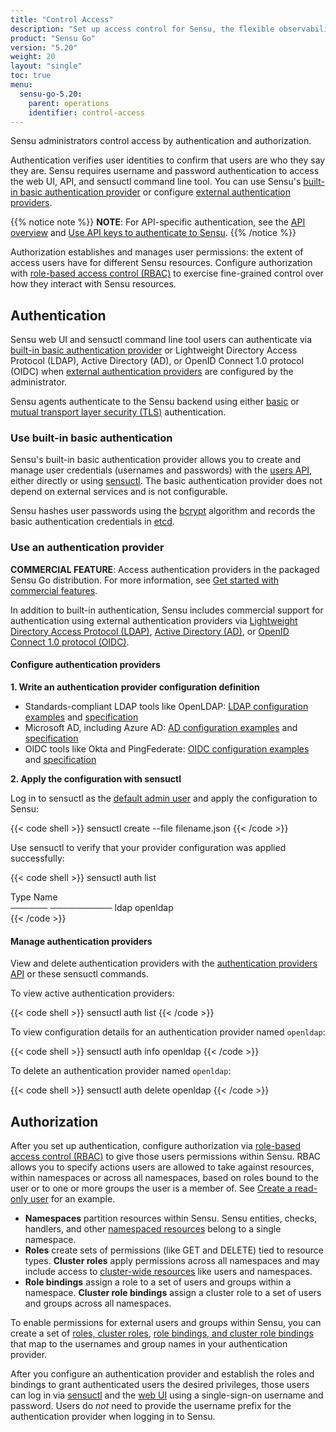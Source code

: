 ```yaml
---
title: "Control Access"
description: "Set up access control for Sensu, the flexible observability pipeline. Read these documents to authenticate to Sensu and authorize access for Sensu users."
product: "Sensu Go"
version: "5.20"
weight: 20
layout: "single"
toc: true
menu:
  sensu-go-5.20:
    parent: operations
    identifier: control-access
---
```


Sensu administrators control access by authentication and authorization.

Authentication verifies user identities to confirm that users are who they say they are.
Sensu requires username and password authentication to access the web UI, API, and sensuctl command line tool.
You can use Sensu's [built-in basic authentication provider][14] or configure [external authentication providers][15].

{{% notice note %}}
**NOTE**: For API-specific authentication, see the [API overview](../../api/#access-control) and [Use API keys to authenticate to Sensu](use-apikeys/).
{{% /notice %}}

Authorization establishes and manages user permissions: the extent of access users have for different Sensu resources.
Configure authorization with [role-based access control (RBAC)][4] to exercise fine-grained control over how they interact with Sensu resources.

## Authentication

Sensu web UI and sensuctl command line tool users can authenticate via [built-in basic authentication provider][14] or Lightweight Directory Access Protocol (LDAP), Active Directory (AD), or OpenID Connect 1.0 protocol (OIDC) when [external authentication providers][15] are configured by the administrator.

Sensu agents authenticate to the Sensu backend using either [basic][14] or [mutual transport layer security (TLS)][20] authentication.

### Use built-in basic authentication

Sensu's built-in basic authentication provider allows you to create and manage user credentials (usernames and passwords) with the [users API][53], either directly or using [sensuctl][2].
The basic authentication provider does not depend on external services and is not configurable.

Sensu hashes user passwords using the [bcrypt][26] algorithm and records the basic authentication credentials in [etcd][54].

### Use an authentication provider

**COMMERCIAL FEATURE**: Access authentication providers in the packaged Sensu Go distribution.
For more information, see [Get started with commercial features][6].

In addition to built-in authentication, Sensu includes commercial support for authentication using external authentication providers via [Lightweight Directory Access Protocol (LDAP)][44], [Active Directory (AD)][37], or [OpenID Connect 1.0 protocol (OIDC)][7].

#### Configure authentication providers

**1. Write an authentication provider configuration definition**

* Standards-compliant LDAP tools like OpenLDAP: [LDAP configuration examples][29] and [specification][30]
* Microsoft AD, including Azure AD: [AD configuration examples][31] and [specification][32]
* OIDC tools like Okta and PingFederate: [OIDC configuration examples][9] and [specification][12]

**2. Apply the configuration with sensuctl**

Log in to sensuctl as the [default admin user][3] and apply the configuration to Sensu:

{{< code shell >}}
sensuctl create --file filename.json
{{< /code >}}

Use sensuctl to verify that your provider configuration was applied successfully:

{{< code shell >}}
sensuctl auth list

 Type     Name    
────── ────────── 
 ldap   openldap  
{{< /code >}}

#### Manage authentication providers

View and delete authentication providers with the [authentication providers API][27] or these sensuctl commands.

To view active authentication providers:

{{< code shell >}}
sensuctl auth list
{{< /code >}}

To view configuration details for an authentication provider named `openldap`:

{{< code shell >}}
sensuctl auth info openldap
{{< /code >}}

To delete an authentication provider named `openldap`:

{{< code shell >}}
sensuctl auth delete openldap
{{< /code >}}

## Authorization

After you set up authentication, configure authorization via [role-based access control (RBAC)][4] to give those users permissions within Sensu.
RBAC allows you to specify actions users are allowed to take against resources, within namespaces or across all namespaces, based on roles bound to the user or to one or more groups the user is a member of.
See [Create a read-only user][5] for an example.

- **Namespaces** partition resources within Sensu.
Sensu entities, checks, handlers, and other [namespaced resources][17] belong to a single namespace.
- **Roles** create sets of permissions (like GET and DELETE) tied to resource types.
**Cluster roles** apply permissions across all namespaces and may include access to [cluster-wide resources][18] like users and namespaces. 
- **Role bindings** assign a role to a set of users and groups within a namespace.
**Cluster role bindings** assign a cluster role to a set of users and groups across all namespaces.

To enable permissions for external users and groups within Sensu, you can create a set of [roles, cluster roles][11], [role bindings, and cluster role bindings][13] that map to the usernames and group names in your authentication provider.

After you configure an authentication provider and establish the roles and bindings to grant authenticated users the desired privileges, those users can log in via [sensuctl][36] and the [web UI][1] using a single-sign-on username and password.
Users do *not* need to provide the username prefix for the authentication provider when logging in to Sensu.


[1]: ../../web-ui/#sign-in-to-the-web-ui
[2]: ../../sensuctl/
[3]: ../../reference/rbac#default-users
[4]: ../../reference/rbac/
[5]: create-read-only-user/
[6]: ../../commercial/
[7]: oidc-auth/
[8]: ../../api/
[9]: oidc-auth/#oidc-configuration-examples
[10]: https://docs.microsoft.com/en-us/azure/active-directory-domain-services/tutorial-configure-ldaps
[11]: ../../reference/rbac#roles-and-cluster-roles
[12]: oidc-auth/#oidc-specification
[13]: ../../reference/rbac#role-bindings-and-cluster-role-bindings
[14]: #use-built-in-basic-authentication
[15]: #use-an-authentication-provider
[16]: ../../reference/rbac#view-users
[17]: ../../reference/rbac#namespaced-resource-types
[18]: ../../reference/rbac#cluster-wide-resource-types
[19]: ../maintain-sensu/troubleshoot#log-levels
[20]: ../deploy-sensu/secure-sensu/#sensu-agent-mtls-authentication
[21]: ldap-auth/#ldap-group-search-attributes
[22]: ldap-auth/#ldap-user-search-attributes
[23]: ad-auth/#ad-metadata-attributes
[24]: ldap-auth/#ldap-metadata-attributes
[25]: /oidc-auth/#oidc-spec-attributes
[26]: https://en.wikipedia.org/wiki/Bcrypt
[27]: ../../api/authproviders/
[29]: ldap-auth/#ldap-configuration-examples
[30]: ldap-auth/#ldap-specification
[31]: ad-auth/#ad-configuration-examples
[32]: ad-auth/#ad-specification
[33]: ../../reference/rbac/#example-workflows
[36]: ../../sensuctl/#first-time-setup
[37]: ad-auth/
[38]: ../../sensuctl/create-manage-resources/#create-resources
[40]: ldap-auth/#ldap-server-attributes
[44]: ldap-auth/
[53]: ../../api/users/
[54]: https://etcd.io/
